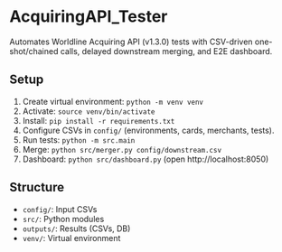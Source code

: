 # AcquiringAPI_Tester
Automates Worldline Acquiring API (v1.3.0) tests with CSV-driven one-shot/chained calls, delayed downstream merging, and E2E dashboard.

## Setup
1. Create virtual environment: `python -m venv venv`
2. Activate: `source venv/bin/activate`
3. Install: `pip install -r requirements.txt`
4. Configure CSVs in `config/` (environments, cards, merchants, tests).
5. Run tests: `python -m src.main`
6. Merge: `python src/merger.py config/downstream.csv`
7. Dashboard: `python src/dashboard.py` (open http://localhost:8050)

## Structure
- `config/`: Input CSVs
- `src/`: Python modules
- `outputs/`: Results (CSVs, DB)
- `venv/`: Virtual environment